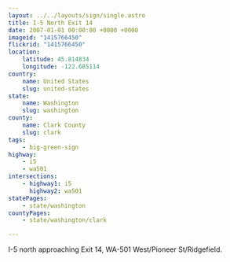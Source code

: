 ```yaml
---
layout: ../../layouts/sign/single.astro
title: I-5 North Exit 14
date: 2007-01-01 00:00:00 +0000 +0000
imageid: "1415766450"
flickrid: "1415766450"
location:
    latitude: 45.814834
    longitude: -122.685114
country:
    name: United States
    slug: united-states
state:
    name: Washington
    slug: washington
county:
    name: Clark County
    slug: clark
tags:
    - big-green-sign
highway:
    - i5
    - wa501
intersections:
    - highway1: i5
      highway2: wa501
statePages:
    - state/washington
countyPages:
    - state/washington/clark

---
```

I-5 north approaching Exit 14, WA-501 West/Pioneer St/Ridgefield.